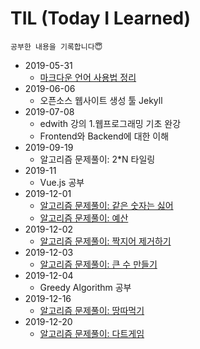# TIL (Today I Learned)

    공부한 내용을 기록합니다😇

* 2019-05-31
    - [마크다운 언어 사용법 정리](https://github.com/HyeminNoh/TIL/blob/master/20190531/markdown_language.md)
* 2019-06-06
    - 오픈소스 웹사이트 생성 툴 Jekyll
* 2019-07-08
    - edwith 강의 1.웹프로그래밍 기초 완강
    - Frontend와 Backend에 대한 이해
* 2019-09-19
    - 알고리즘 문제풀이: 2*N 타일링
* 2019-11
    - Vue.js 공부
* 2019-12-01
    - [알고리즘 문제풀이: 같은 숫자는 싫어](https://hyem-study.tistory.com/22)  
    - [알고리즘 문제풀이: 예산](https://hyem-study.tistory.com/24)  
* 2019-12-02  
    - [알고리즘 문제풀이: 짝지어 제거하기](https://hyem-study.tistory.com/26)  
* 2019-12-03  
    - [알고리즘 문제풀이: 큰 수 만들기](https://hyem-study.tistory.com/27)  
* 2019-12-04  
    - Greedy Algorithm 공부  
* 2019-12-16  
    - [알고리즘 문제풀이: 땅따먹기](https://hyem-study.tistory.com/30)  
* 2019-12-20  
    - [알고리즘 문제풀이: 다트게임](#)